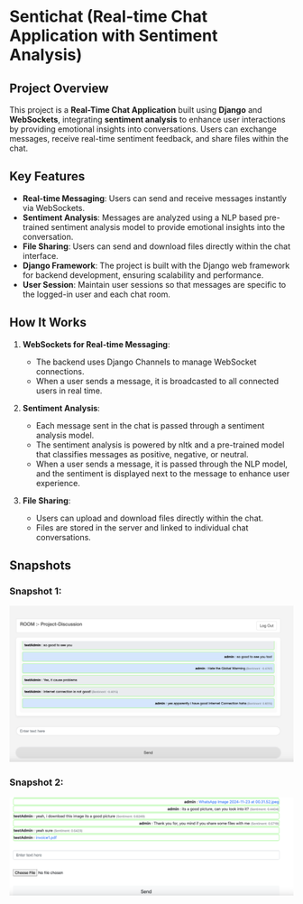 # Sentichat (Real-time Chat Application with Sentiment Analysis)

## Project Overview
This project is a **Real-Time Chat Application** built using **Django** and **WebSockets**, integrating **sentiment analysis** to enhance user interactions by providing emotional insights into conversations. Users can exchange messages, receive real-time sentiment feedback, and share files within the chat.

## Key Features
- **Real-time Messaging**: Users can send and receive messages instantly via WebSockets.
- **Sentiment Analysis**: Messages are analyzed using a NLP based pre-trained sentiment analysis model to provide emotional insights into the conversation.
- **File Sharing**: Users can send and download files directly within the chat interface.
- **Django Framework**: The project is built with the Django web framework for backend development, ensuring scalability and performance.
- **User Session**: Maintain user sessions so that messages are specific to the logged-in user and each chat room.

## How It Works
1. **WebSockets for Real-time Messaging**: 
   - The backend uses Django Channels to manage WebSocket connections.
   - When a user sends a message, it is broadcasted to all connected users in real time.

2. **Sentiment Analysis**:
   - Each message sent in the chat is passed through a sentiment analysis model.
   - The sentiment analysis is powered by nltk and a pre-trained model that classifies messages as positive, negative, or neutral.
   - When a user sends a message, it is passed through the NLP model, and the sentiment is displayed next to the message to enhance user experience.

4. **File Sharing**:
   - Users can upload and download files directly within the chat.
   - Files are stored in the server and linked to individual chat conversations.

## Snapshots

### Snapshot 1:
![Snapshot 1](SnapShot.png)

### Snapshot 2:
![Snapshot 2](SnapShot1.png)
